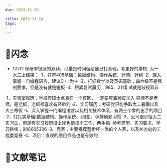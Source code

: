 ```yaml
---
due: 2023-11-24 

title: 2023-11-24
tags:

---
```


# 📖闪念
- 12:02 保研率很低的双非，尽量把时间留给自己打基础，考更好的学校
·大一大三上结束：
·1、打牢408基础：数据结构、操作系统、计网、计组
·2、深入掌握一门编程语言，建议C++为主
·3、打好数学以及英语基础：四六级不是强制要求，但是没有就是短板
·4、积累复试履历：985、211复试就是歧视双非

·1、实验室履历：学校有硕士点且在一个校区，一定要厚着脸皮加入
导师不是老师，是老板，老板都喜欢有经验的
·2、实习履历：考研党只能争取大二暑假以及大三寒假
	·1、深入掌握一门编程语言以及相关技术体系，有两三个拿的出手的项目
	·2、打扎实基础(数据结构、操作系统、网络)，保持刷题习惯
	·3、公司很少招大二实习生，但是有实习履历没上岸也能找个工作，两手抓
	·参考简历、实习要求、学习路线：908665306
·3、竞赛：主要推荐蓝桥杯一类的个人赛，以及AI方向的工程类竞赛
·4、项目：直观的项目作品也是有效的







# 📒文献笔记






